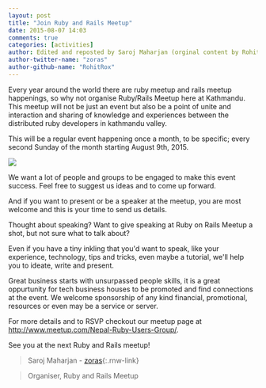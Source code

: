 ```yaml
---
layout: post
title: "Join Ruby and Rails Meetup"
date: 2015-08-07 14:03
comments: true
categories: [activities]
author: Edited and reposted by Saroj Maharjan (orginal content by Rohit Joshi)
author-twitter-name: "zoras"
author-github-name: "RohitRox"
---
```


Every year around the world there are ruby meetup and rails meetup happenings, so why not organise Ruby/Rails Meetup here at Kathmandu. This meetup will not be just an event but also be a point of unite and interaction and sharing of knowledge and experiences between the distributed ruby developers in kathmandu valley.

This will be a regular event happening once a month, to be specific; every second Sunday of the month starting August 9th, 2015.

![](https://pbs.twimg.com/media/CLoUmwqWIAAc9AR.jpg)

We want a lot of people and groups to be engaged to make this event success. Feel free to suggest us ideas and to come up forward.

And if you want to present or be a speaker at the meetup, you are most welcome and this is your time to send us details.

Thought about speaking? Want to give speaking at Ruby on Rails Meetup a shot, but not sure what to talk about?

Even if you have a tiny inkling that you'd want to speak, like your experience, technology, tips and tricks, even maybe a tutorial, we'll help you to ideate, write and present.

Great business starts with unsurpassed people skills, it is a great oppurtunity for tech business houses to be promoted and find connections at the event. We welcome sponsorship of any kind financial, promotional, resources or even may be a service or server.

For more details and to RSVP checkout our meetup page at http://www.meetup.com/Nepal-Ruby-Users-Group/. 

See you at the next Ruby and Rails meetup!

> Saroj Maharjan - [zoras](http://twitter.com/zoraslapen){:.rnw-link}

> Organiser, Ruby and Rails Meetup

